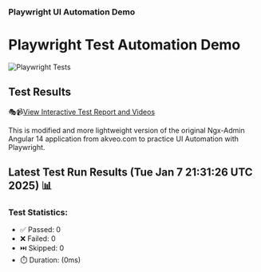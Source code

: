 ### Playwright UI Automation Demo

# Playwright Test Automation Demo
![Playwright Tests](https://github.com/jyriruohoniemi/PlaywrightDemo/actions/workflows/workflow.yml/badge.svg)

## Test Results
🎭📹[View Interactive Test Report and Videos](https://jyriruohoniemi.github.io/PlaywrightDemo)

This is modified and more lightweight version of the original Ngx-Admin Angular 14 application from akveo.com to practice UI Automation with Playwright.

## Latest Test Run Results (Tue Jan  7 21:31:26 UTC 2025) 📊

### Test Statistics:
- ✅ Passed: 0
- ❌ Failed: 0
- ⏭️ Skipped: 0
- ⏱️ Duration: (0ms)
